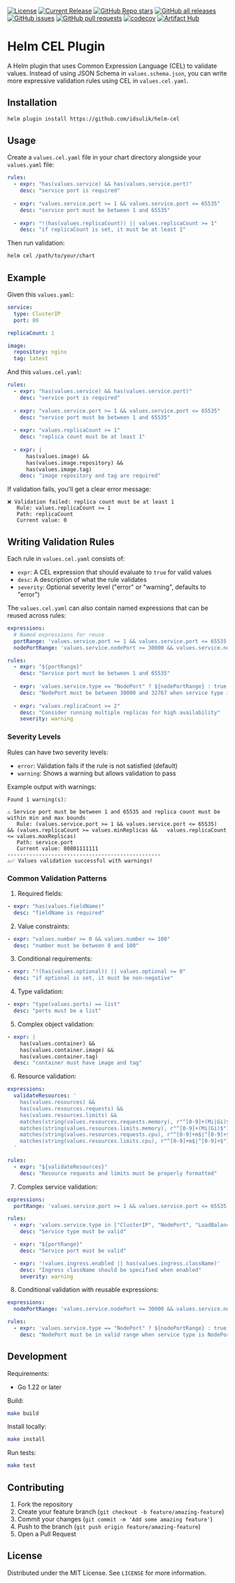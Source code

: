 [![License](https://img.shields.io/github/license/idsulik/helm-cel.svg)](https://github.com/idsulik/helm-cel/blob/main/LICENSE)
[![Current Release](https://img.shields.io/github/release/idsulik/helm-cel.svg?logo=github)](https://github.com/idsulik/helm-cel/releases/latest)
[![GitHub Repo stars](https://img.shields.io/github/stars/idsulik/helm-cel?style=flat&logo=github)](https://github.com/idsulik/helm-cel/stargazers)
[![GitHub all releases](https://img.shields.io/github/downloads/idsulik/helm-cel/total?logo=github)](https://github.com/idsulik/helm-cel/releases/latest)
[![GitHub issues](https://img.shields.io/github/issues/idsulik/helm-cel.svg)](https://github.com/idsulik/helm-cel/issues)
[![GitHub pull requests](https://img.shields.io/github/issues-pr/idsulik/helm-cel.svg)](https://github.com/idsulik/helm-cel/pulls)
[![codecov](https://codecov.io/gh/idsulik/helm-cel/branch/main/graph/badge.svg?token=4qAukyB2yX)](https://codecov.io/gh/idsulik/helm-cel)
[![Artifact Hub](https://img.shields.io/endpoint?url=https://artifacthub.io/badge/repository/cel)](https://artifacthub.io/packages/helm-plugin/cel/cel)
# Helm CEL Plugin

A Helm plugin that uses Common Expression Language (CEL) to validate values. Instead of using JSON Schema in `values.schema.json`, you can write more expressive validation rules using CEL in `values.cel.yaml`.

## Installation

```bash
helm plugin install https://github.com/idsulik/helm-cel
```

## Usage

Create a `values.cel.yaml` file in your chart directory alongside your `values.yaml` file:

```yaml
rules:
  - expr: "has(values.service) && has(values.service.port)"
    desc: "service port is required"
  
  - expr: "values.service.port >= 1 && values.service.port <= 65535"
    desc: "service port must be between 1 and 65535"
  
  - expr: "!(has(values.replicaCount)) || values.replicaCount >= 1"
    desc: "if replicaCount is set, it must be at least 1"
```

Then run validation:

```bash
helm cel /path/to/your/chart
```

## Example

Given this `values.yaml`:

```yaml
service:
  type: ClusterIP
  port: 80

replicaCount: 1

image:
  repository: nginx
  tag: latest
```

And this `values.cel.yaml`:

```yaml
rules:
  - expr: "has(values.service) && has(values.service.port)"
    desc: "service port is required"
  
  - expr: "values.service.port >= 1 && values.service.port <= 65535"
    desc: "service port must be between 1 and 65535"
  
  - expr: "values.replicaCount >= 1"
    desc: "replica count must be at least 1"
  
  - expr: |
      has(values.image) && 
      has(values.image.repository) && 
      has(values.image.tag)
    desc: "image repository and tag are required"
```

If validation fails, you'll get a clear error message:

```
❌ Validation failed: replica count must be at least 1
   Rule: values.replicaCount >= 1
   Path: replicaCount
   Current value: 0
```

## Writing Validation Rules

Each rule in `values.cel.yaml` consists of:
- `expr`: A CEL expression that should evaluate to `true` for valid values
- `desc`: A description of what the rule validates
- `severity`: Optional severity level ("error" or "warning", defaults to "error")

The `values.cel.yaml` can also contain named expressions that can be reused across rules:
```yaml
expressions:
  # Named expressions for reuse
  portRange: 'values.service.port >= 1 && values.service.port <= 65535'
  nodePortRange: 'values.service.nodePort >= 30000 && values.service.nodePort <= 32767'

rules:
  - expr: "${portRange}"
    desc: "Service port must be between 1 and 65535"
  
  - expr: 'values.service.type == "NodePort" ? ${nodePortRange} : true'
    desc: "NodePort must be between 30000 and 32767 when service type is NodePort"
  
  - expr: "values.replicaCount >= 2"
    desc: "Consider running multiple replicas for high availability"
    severity: warning
```
### Severity Levels

Rules can have two severity levels:
- `error`: Validation fails if the rule is not satisfied (default)
- `warning`: Shows a warning but allows validation to pass

Example output with warnings:
```
Found 1 warning(s):

⚠️ Service port must be between 1 and 65535 and replica count must be within min and max bounds
   Rule: (values.service.port >= 1 && values.service.port <= 65535)  && (values.replicaCount >= values.minReplicas &&   values.replicaCount <= values.maxReplicas)
   Path: service.port
   Current value: 80801111111
-------------------------------------------------
⚠️✅ Values validation successful with warnings!
```

### Common Validation Patterns

1. Required fields:
```yaml
- expr: "has(values.fieldName)"
  desc: "fieldName is required"
```

2. Value constraints:
```yaml
- expr: "values.number >= 0 && values.number <= 100"
  desc: "number must be between 0 and 100"
```

3. Conditional requirements:
```yaml
- expr: "!(has(values.optional)) || values.optional >= 0"
  desc: "if optional is set, it must be non-negative"
```

4. Type validation:
```yaml
- expr: "type(values.ports) == list"
  desc: "ports must be a list"
```

5. Complex object validation:
```yaml
- expr: |
    has(values.container) && 
    has(values.container.image) && 
    has(values.container.tag)
  desc: "container must have image and tag"
```

6. Resource validation:
```yaml
expressions:
  validateResources: '
    has(values.resources) &&
    has(values.resources.requests) &&
    has(values.resources.limits) &&
    matches(string(values.resources.requests.memory), r"^[0-9]+(Mi|Gi)$") &&
    matches(string(values.resources.limits.memory), r"^[0-9]+(Mi|Gi)$") &&
    matches(string(values.resources.requests.cpu), r"^[0-9]+m$|^[0-9]+$") &&
    matches(string(values.resources.limits.cpu), r"^[0-9]+m$|^[0-9]+$")
  '

rules:
  - expr: "${validateResources}"
    desc: "Resource requests and limits must be properly formatted"
```
7. Complex service validation:
```yaml
expressions:
  portRange: 'values.service.port >= 1 && values.service.port <= 65535'

rules:
  - expr: 'values.service.type in ["ClusterIP", "NodePort", "LoadBalancer"]'
    desc: "Service type must be valid"

  - expr: "${portRange}"
    desc: "Service port must be valid"

  - expr: '!values.ingress.enabled || has(values.ingress.className)'
    desc: "Ingress className should be specified when enabled"
    severity: warning
```
8. Conditional validation with reusable expressions:
```yaml
expressions:
  nodePortRange: 'values.service.nodePort >= 30000 && values.service.nodePort <= 32767'

rules:
  - expr: 'values.service.type == "NodePort" ? ${nodePortRange} : true'
    desc: "NodePort must be in valid range when service type is NodePort"
```

## Development

Requirements:
- Go 1.22 or later

Build:
```bash
make build
```

Install locally:
```bash
make install
```

Run tests:
```bash
make test
```

## Contributing

1. Fork the repository
2. Create your feature branch (`git checkout -b feature/amazing-feature`)
3. Commit your changes (`git commit -m 'Add some amazing feature'`)
4. Push to the branch (`git push origin feature/amazing-feature`)
5. Open a Pull Request

## License

Distributed under the MIT License. See `LICENSE` for more information.
